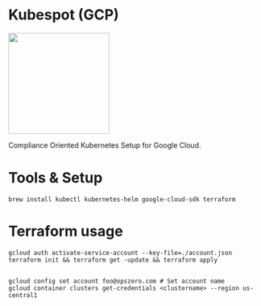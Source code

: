 # Kubespot (GCP)

<img src="http://assets.opszero.com/images/auditkube.png" width="200px" />

Compliance Oriented Kubernetes Setup for Google Cloud.

# Tools & Setup

```
brew install kubectl kubernetes-helm google-cloud-sdk terraform
```

# Terraform usage

```
gcloud auth activate-service-account --key-file=./account.json
terraform init && terraform get -update && terraform apply


gcloud config set account foo@opszero.com # Set account name
gcloud container clusters get-credentials <clustername> --region us-central1
```
